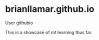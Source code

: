 brianllamar.github.io
=====================

User githubio

This is a showcase of mt learning thus far. 
